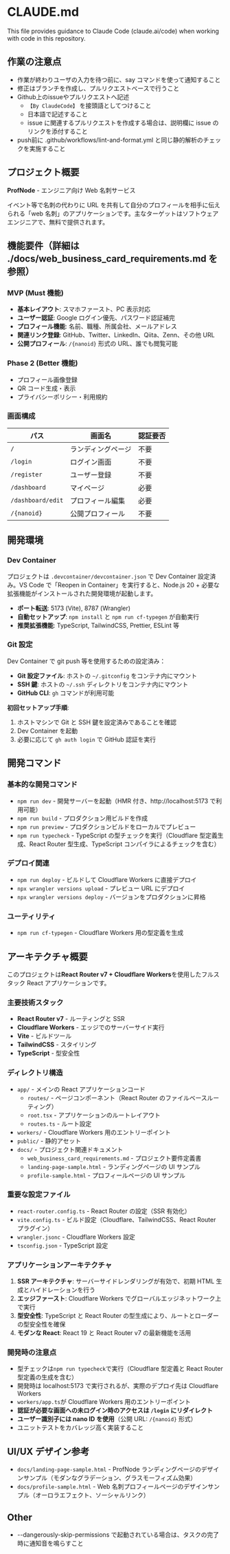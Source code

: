 # CLAUDE.md

This file provides guidance to Claude Code (claude.ai/code) when working with code in this repository.

## 作業の注意点

- 作業が終わりユーザの入力を待つ前に、say コマンドを使って通知すること
- 修正はブランチを作成し、プルリクエストべースで行うこと
- Github上のissueやプルリクエストへ記述
  - `【By ClaudeCode】` を接頭語としてつけること
  - 日本語で記述すること
  - issue に関連するプルリクエストを作成する場合は、説明欄に issue のリンクを添付すること
- push前に .github/workflows/lint-and-format.yml と同じ静的解析のチェックを実施すること

## プロジェクト概要

**ProfNode** - エンジニア向け Web 名刺サービス

イベント等で名刺の代わりに URL を共有して自分のプロフィールを相手に伝えられる「web 名刺」のアプリケーションです。主なターゲットはソフトウェアエンジニアで、無料で提供されます。

## 機能要件（詳細は ./docs/web_business_card_requirements.md を参照）

### MVP (Must 機能)

- **基本レイアウト**: スマホファースト、PC 表示対応
- **ユーザー認証**: Google ログイン優先、パスワード認証補完
- **プロフィール機能**: 名前、職種、所属会社、メールアドレス
- **関連リンク登録**: GitHub、Twitter、LinkedIn、Qiita、Zenn、その他 URL
- **公開プロフィール**: `/{nanoid}` 形式の URL、誰でも閲覧可能

### Phase 2 (Better 機能)

- プロフィール画像登録
- QR コード生成・表示
- プライバシーポリシー・利用規約

### 画面構成

| パス              | 画面名             | 認証要否 |
| ----------------- | ------------------ | -------- |
| `/`               | ランディングページ | 不要     |
| `/login`          | ログイン画面       | 不要     |
| `/register`       | ユーザー登録       | 不要     |
| `/dashboard`      | マイページ         | 必要     |
| `/dashboard/edit` | プロフィール編集   | 必要     |
| `/{nanoid}`       | 公開プロフィール   | 不要     |

## 開発環境

### Dev Container

プロジェクトは `.devcontainer/devcontainer.json` で Dev Container 設定済み。VS Code で「Reopen in Container」を実行すると、Node.js 20 + 必要な拡張機能がインストールされた開発環境が起動します。

- **ポート転送**: 5173 (Vite), 8787 (Wrangler)
- **自動セットアップ**: `npm install` と `npm run cf-typegen` が自動実行
- **推奨拡張機能**: TypeScript, TailwindCSS, Prettier, ESLint 等

### Git 設定

Dev Container で git push 等を使用するための設定済み：

- **Git 設定ファイル**: ホストの `~/.gitconfig` をコンテナ内にマウント
- **SSH 鍵**: ホストの `~/.ssh` ディレクトリをコンテナ内にマウント
- **GitHub CLI**: `gh` コマンドが利用可能

**初回セットアップ手順**:

1. ホストマシンで Git と SSH 鍵を設定済みであることを確認
2. Dev Container を起動
3. 必要に応じて `gh auth login` で GitHub 認証を実行

## 開発コマンド

### 基本的な開発コマンド

- `npm run dev` - 開発サーバーを起動（HMR 付き、http://localhost:5173 で利用可能）
- `npm run build` - プロダクション用ビルドを作成
- `npm run preview` - プロダクションビルドをローカルでプレビュー
- `npm run typecheck` - TypeScript の型チェックを実行（Cloudflare 型定義生成、React Router 型生成、TypeScript コンパイラによるチェックを含む）

### デプロイ関連

- `npm run deploy` - ビルドして Cloudflare Workers に直接デプロイ
- `npx wrangler versions upload` - プレビュー URL にデプロイ
- `npx wrangler versions deploy` - バージョンをプロダクションに昇格

### ユーティリティ

- `npm run cf-typegen` - Cloudflare Workers 用の型定義を生成

## アーキテクチャ概要

このプロジェクトは**React Router v7 + Cloudflare Workers**を使用したフルスタック React アプリケーションです。

### 主要技術スタック

- **React Router v7** - ルーティングと SSR
- **Cloudflare Workers** - エッジでのサーバーサイド実行
- **Vite** - ビルドツール
- **TailwindCSS** - スタイリング
- **TypeScript** - 型安全性

### ディレクトリ構造

- `app/` - メインの React アプリケーションコード
  - `routes/` - ページコンポーネント（React Router のファイルベースルーティング）
  - `root.tsx` - アプリケーションのルートレイアウト
  - `routes.ts` - ルート設定
- `workers/` - Cloudflare Workers 用のエントリーポイント
- `public/` - 静的アセット
- `docs/` - プロジェクト関連ドキュメント
  - `web_business_card_requirements.md` - プロジェクト要件定義書
  - `landing-page-sample.html` - ランディングページの UI サンプル
  - `profile-sample.html` - プロフィールページの UI サンプル

### 重要な設定ファイル

- `react-router.config.ts` - React Router の設定（SSR 有効化）
- `vite.config.ts` - ビルド設定（Cloudflare、TailwindCSS、React Router プラグイン）
- `wrangler.jsonc` - Cloudflare Workers 設定
- `tsconfig.json` - TypeScript 設定

### アプリケーションアーキテクチャ

1. **SSR アーキテクチャ**: サーバーサイドレンダリングが有効で、初期 HTML 生成とハイドレーションを行う
2. **エッジファースト**: Cloudflare Workers でグローバルエッジネットワーク上で実行
3. **型安全性**: TypeScript と React Router の型生成により、ルートとローダーの型安全性を確保
4. **モダンな React**: React 19 と React Router v7 の最新機能を活用

### 開発時の注意点

- 型チェックは`npm run typecheck`で実行（Cloudflare 型定義と React Router 型定義の生成を含む）
- 開発時は localhost:5173 で実行されるが、実際のデプロイ先は Cloudflare Workers
- `workers/app.ts`が Cloudflare Workers 用のエントリーポイント
- **認証が必要な画面への未ログイン時のアクセスは `/login` にリダイレクト**
- **ユーザー識別子には nano ID を使用**（公開 URL: `/{nanoid}` 形式）
- ユニットテストをカバレッジ高く実装すること

## UI/UX デザイン参考

- `docs/landing-page-sample.html` - ProfNode ランディングページのデザインサンプル（モダンなグラデーション、グラスモーフィズム効果）
- `docs/profile-sample.html` - Web 名刺プロフィールページのデザインサンプル（オーロラエフェクト、ソーシャルリンク）

## Other

- --dangerously-skip-permissions で起動されている場合は、タスクの完了時に通知音を鳴らすこと
